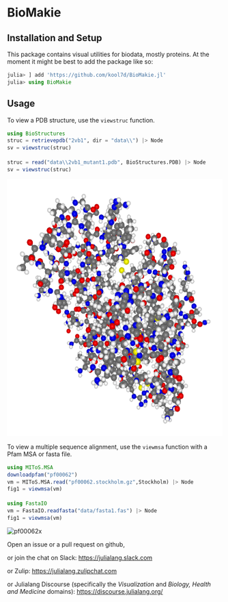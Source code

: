 # BioMakie

## Installation and Setup

This package contains visual utilities for biodata, mostly proteins.
At the moment it might be best to add the package like so:

```julia
julia> ] add 'https://github.com/kool7d/BioMakie.jl'
julia> using BioMakie
```

## Usage

To view a PDB structure, use the `viewstruc` function.

```julia
using BioStructures
struc = retrievepdb("2vb1", dir = "data\\") |> Node
sv = viewstruc(struc)

struc = read("data\\2vb1_mutant1.pdb", BioStructures.PDB) |> Node
sv = viewstruc(struc)
```

<p align="center"><img width="530" height="600" src="docs/assets/struc.png"></p>

To view a multiple sequence alignment, use the `viewmsa` function with a Pfam MSA or fasta file.

```julia
using MIToS.MSA
downloadpfam("pf00062")
vm = MIToS.MSA.read("pf00062.stockholm.gz",Stockholm) |> Node
fig1 = viewmsa(vm)

using FastaIO
vm = FastaIO.readfasta("data/fasta1.fas") |> Node
fig1 = viewmsa(vm)
```

![pf00062x](https://user-images.githubusercontent.com/26263436/141277817-16a4958d-6637-43b0-9946-1916c2947c3a.png)

Open an issue or a pull request on github,

or join the chat on Slack:
https://julialang.slack.com

or Zulip:
https://julialang.zulipchat.com 

or Julialang Discourse (specifically the *Visualization* and *Biology, Health and Medicine* domains):
https://discourse.julialang.org/
